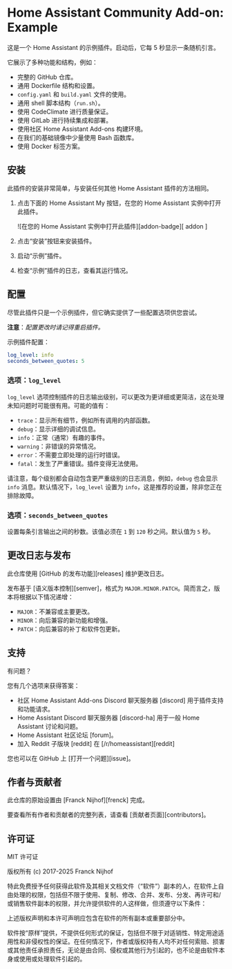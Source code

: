 # Home Assistant Community Add-on: Example

这是一个 Home Assistant 的示例插件。启动后，它每 5 秒显示一条随机引言。

它展示了多种功能和结构，例如：

- 完整的 GitHub 仓库。
- 通用 Dockerfile 结构和设置。
- `config.yaml` 和 `build.yaml` 文件的使用。
- 通用 shell 脚本结构（`run.sh`）。
- 使用 CodeClimate 进行质量保证。
- 使用 GitLab 进行持续集成和部署。
- 使用社区 Home Assistant Add-ons 构建环境。
- 在我们的基础镜像中少量使用 Bash 函数库。
- 使用 Docker 标签方案。

## 安装

此插件的安装非常简单，与安装任何其他 Home Assistant 插件的方法相同。

1. 点击下面的 Home Assistant My 按钮，在您的 Home Assistant 实例中打开此插件。

   ![在您的 Home Assistant 实例中打开此插件][addon-badge][ addon ]

1. 点击“安装”按钮来安装插件。
1. 启动“示例”插件。
1. 检查“示例”插件的日志，查看其运行情况。

## 配置

尽管此插件只是一个示例插件，但它确实提供了一些配置选项供您尝试。

**注意**：_配置更改时请记得重启插件。_

示例插件配置：

```yaml
log_level: info
seconds_between_quotes: 5
```

### 选项：`log_level`

`log_level` 选项控制插件的日志输出级别，可以更改为更详细或更简洁，这在处理未知问题时可能很有用。可能的值有：

- `trace`：显示所有细节，例如所有调用的内部函数。
- `debug`：显示详细的调试信息。
- `info`：正常（通常）有趣的事件。
- `warning`：非错误的异常情况。
- `error`：不需要立即处理的运行时错误。
- `fatal`：发生了严重错误。插件变得无法使用。

请注意，每个级别都会自动包含更严重级别的日志消息，例如，`debug` 也会显示 `info` 消息。默认情况下，`log_level` 设置为 `info`，这是推荐的设置，除非您正在排除故障。

### 选项：`seconds_between_quotes`

设置每条引言输出之间的秒数。该值必须在 `1` 到 `120` 秒之间。默认值为 `5` 秒。

## 更改日志与发布

此仓库使用 [GitHub 的发布功能][releases] 维护更改日志。

发布基于 [语义版本控制][semver]，格式为 `MAJOR.MINOR.PATCH`。简而言之，版本将根据以下情况递增：

- `MAJOR`：不兼容或主要更改。
- `MINOR`：向后兼容的新功能和增强。
- `PATCH`：向后兼容的补丁和软件包更新。

## 支持

有问题？

您有几个选项来获得答案：

- 社区 Home Assistant Add-ons Discord 聊天服务器 [discord] 用于插件支持和功能请求。
- Home Assistant Discord 聊天服务器 [discord-ha] 用于一般 Home Assistant 讨论和问题。
- Home Assistant 社区论坛 [forum]。
- 加入 Reddit 子版块 [reddit] 在 [/r/homeassistant][reddit]

您也可以在 GitHub 上 [打开一个问题][issue]。

## 作者与贡献者

此仓库的原始设置由 [Franck Nijhof][frenck] 完成。

要查看所有作者和贡献者的完整列表，请查看 [贡献者页面][contributors]。

## 许可证

MIT 许可证

版权所有 (c) 2017-2025 Franck Nijhof

特此免费授予任何获得此软件及其相关文档文件（“软件”）副本的人，在软件上自由处理的权限，包括但不限于使用、复制、修改、合并、发布、分发、再许可和/或销售软件副本的权限，并允许提供软件的人这样做，但须遵守以下条件：

上述版权声明和本许可声明应包含在软件的所有副本或重要部分中。

软件按“原样”提供，不提供任何形式的保证，包括但不限于对适销性、特定用途适用性和非侵权性的保证。在任何情况下，作者或版权持有人均不对任何索赔、损害或其他责任承担责任，无论是由合同、侵权或其他行为引起的，也不论是由软件本身或使用或处理软件引起的。